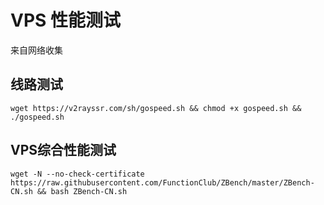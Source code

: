 # VPS 性能测试

来自网络收集

## 线路测试
``` terminal
wget https://v2rayssr.com/sh/gospeed.sh && chmod +x gospeed.sh && ./gospeed.sh

```

## VPS综合性能测试

``` terminal
wget -N --no-check-certificate https://raw.githubusercontent.com/FunctionClub/ZBench/master/ZBench-CN.sh && bash ZBench-CN.sh
```
